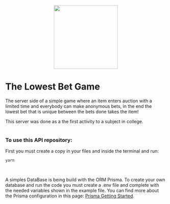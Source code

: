 <div style="text-align: center;">
<img src="https://user-images.githubusercontent.com/38626385/169737003-c9f8626e-6a67-49a2-8bbf-b5eedf2ea422.gif" width=200>
</div>

# The Lowest Bet Game

The server side of a simple game where an item enters auction with a limited time and everybody can make anonymous bets, in the end the lowest bet
that is unique between the bets done takes the item!

This server was done as a the first activity to a subject in college.
</br></br>

### To use this API repository:

First you must create a copy in your files and inside the terminal and run:

```
yarn
```

</br>

A simples DataBase is being build with the ORM Prisma. To create your own database and run the code you must create a .env file and complete with the needed variables shown in the example file. You can find more about the Prisma configuration in this page: [Prisma Getting Started](https://www.prisma.io/docs/getting-started/setup-prisma/start-from-scratch/relational-databases/connect-your-database-typescript-postgres).
